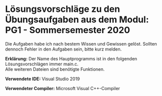 # Lösungsvorschläge zu den Übungsaufgaben aus dem Modul: PG1 - Sommersemester 2020

Die Aufgaben habe ich nach bestem Wissen und Gewissen gelöst. Sollten dennoch Fehler in den Aufgaben sein, bitte kurz melden.  

__Erklärung:__
Der Name des Hauptprogramms ist in den folgenden Lösungsvorschlägen immer main.c.  
Alle weiteren Dateien sind benötigte Funktionen.  


__Verwendete IDE:__
Visual Studio 2019

__Verwendeter Compiler:__
Microsoft Visual C++-Compiler




